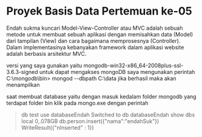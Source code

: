 # Proyek Basis Data Pertemuan ke-05
 Endah sukma kuncari
Model-View-Controller atau MVC adalah sebuah metode untuk membuat sebuah aplikasi 
dengan memisahkan data (Model) dari tampilan (View) dan cara bagaimana 
memprosesnya (Controller). Dalam implementasinya kebanyakan framework dalam
aplikasi website adalah berbasis arsitektur MVC.

versi yang saya gunakan yaitu mongodb-win32-x86_64-2008plus-ssl-3.6.3-signed
untuk dapat mengakses mongoDB saya mengunakan perintah 
C:\mongodb\bin> mongod --dbpath C:\data jika berhasil maka akan menampilkan
 
saat membuat database yaitu dengan masuk kedalam folder mongodb yang terdapat
folder bin klik pada mongo.exe dengan perintah
> db
test
> use databaseEndah
Switched to db databaseEndah
>show dbs
local 0,.078GB
> db.person.insert({"nama":"endahSuk"})
WriteResult({"nInserted" : 1})


